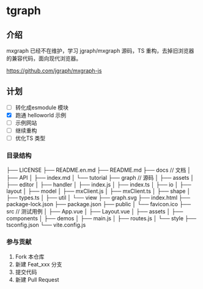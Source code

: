 # tgraph

## 介绍
mxgraph 已经不在维护，学习 jgraph/mxgraph 源码，TS 重构，去掉旧浏览器的兼容代码，面向现代浏览器。

https://github.com/jgraph/mxgraph-js

## 计划

- [ ] 转化成esmodule 模块
- [x] 跑通 helloworld 示例
- [ ] 示例网站
- [ ] 继续重构
- [ ] 优化TS 类型

### 目录结构

├── LICENSE
├── README.en.md
├── README.md
├── docs  // 文档
│   ├── API
│   ├── index.md
│   └── tutorial
├── graph  // 源码
│   ├── assets
│   ├── editor
│   ├── handler
│   ├── index.js
│   ├── index.ts
│   ├── io
│   ├── layout
│   ├── model
│   ├── mxClient.js
│   ├── mxClient.ts
│   ├── shape
│   ├── types.ts
│   ├── util
│   └── view
├── graph.svg
├── index.html
├── package-lock.json
├── package.json
├── public
│   └── favicon.ico
├── src  // 测试用例
│   ├── App.vue
│   ├── Layout.vue
│   ├── assets
│   ├── components
│   ├── demos
│   ├── main.js
│   ├── routes.js
│   └── style
├── tsconfig.json
└── vite.config.js


### 参与贡献

1.  Fork 本仓库
2.  新建 Feat_xxx 分支
3.  提交代码
4.  新建 Pull Request


